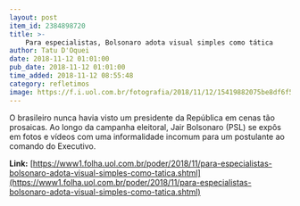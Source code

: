 ```yaml
---
layout: post
item_id: 2384898720
title: >-
    Para especialistas, Bolsonaro adota visual simples como tática
author: Tatu D'Oquei
date: 2018-11-12 01:01:00
pub_date: 2018-11-12 01:01:00
time_added: 2018-11-12 08:55:48
category: refletimos
image: https://f.i.uol.com.br/fotografia/2018/11/12/15419882075be8df6f58874_1541988207_3x2_md.jpg
---
```


O brasileiro nunca havia visto um presidente da República em cenas tão prosaicas. Ao longo da campanha eleitoral, Jair Bolsonaro (PSL) se expôs em fotos e vídeos com uma informalidade incomum para um postulante ao comando do Executivo.

**Link:** [https://www1.folha.uol.com.br/poder/2018/11/para-especialistas-bolsonaro-adota-visual-simples-como-tatica.shtml](https://www1.folha.uol.com.br/poder/2018/11/para-especialistas-bolsonaro-adota-visual-simples-como-tatica.shtml)

